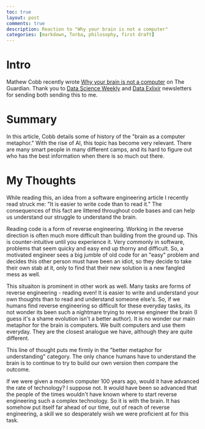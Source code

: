 ```yaml
---
toc: true
layout: post
comments: true
description: Reaction to "Why your brain is not a computer"
categories: [markdown, Torba, philosophy, first draft] 
---
```

# Intro 
Mathew Cobb recently wrote [Why your brain is not a computer](https://www.theguardian.com/science/2020/feb/27/why-your-brain-is-not-a-computer-neuroscience-neural-networks-consciousness) on The Guardian. Thank you to [Data Science Weekly](https://www.datascienceweekly.org/) and [Data Exlixir](https://dataelixir.com/) newsletters for sending both sending this to me. 

# Summary
In this article, Cobb details some of history of the "brain as a computer metaphor." With the rise of AI, this topic has become very relevant. There are many smart people in many different camps, and its hard to figure out who has the best information when there is so much out there. 

# My Thoughts
While reading this, an idea from a software engineering article I recently read struck me: "It is easier to write code than to read it." The consequences of this fact are littered throughout code bases and can help us understand our struggle to understand the brain. 

Reading code is a form of reverse engineering. Working in the reverse direction is often much more difficult than building from the ground up. This is counter-intuitive until you experience it. Very commonly in software, problems that seem quicky and easy end up thorny and difficult. So, a motivated engineer sees a big jumble of old code for an "easy" problem and decides this other person must have been an idiot, so they decide to take their own stab at it, only to find that their new solution is a new fangled mess as well.

This situaiton is prominent in other work as well. Many tasks are forms of reverse engineering - reading even! It is easier to write and understand your own thoughts than to read and understand someone else's. So, if we humans find reverse engineering so difficult for these everyday tasks, its not wonder its been such a nightmare trying to reverse engineer the brain (I guess it's a shame evolution isn't a better author). It is no wonder our main metaphor for the brain is computers. We built computers and use them everyday. They are the closest analogue we have, although they are quite different.

This line of thought puts me firmly in the "better metaphor for understanding" category. The only chance humans have to understand the brain is to continue to try to build our own version then compare the outcome. 

If we were given a modern computer 100 years ago, would it have advanced the rate of technology? I suppose not. It would have been so advanced that the people of the times wouldn't have known where to start reverse engineering such a complex technology. So it is with the brain. It has somehow put itself far ahead of our time, out of reach of reverse engineering, a skill we so desperately wish we were proficient at for this task. 
